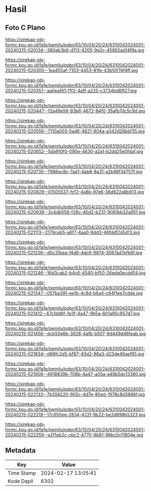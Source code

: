 # Hasil

## Foto C Plano

https://sirekap-obj-formc.kpu.go.id/fa1e/pemilu/pdpr/63/10/04/20/24/6310042024001-20240215-020134--380ab3b6-d113-4205-9e2c-45892ad14f9a.jpg

https://sirekap-obj-formc.kpu.go.id/fa1e/pemilu/pdpr/63/10/04/20/24/6310042024001-20240215-020300--1ea455af-7103-4453-81fe-43b10f74f4ff.jpg

https://sirekap-obj-formc.kpu.go.id/fa1e/pemilu/pdpr/63/10/04/20/24/6310042024001-20240215-020351--aa0ea161-f1f2-4a1f-a225-c3734bd6ff27.jpg

https://sirekap-obj-formc.kpu.go.id/fa1e/pemilu/pdpr/63/10/04/20/24/6310042024001-20240215-020447--f2a49e56-93b6-4672-84f0-35afb7dc5c9d.jpg

https://sirekap-obj-formc.kpu.go.id/fa1e/pemilu/pdpr/63/10/04/20/24/6310042024001-20240215-020556--7110a003-5ad6-4621-804a-a342d26bbf35.jpg

https://sirekap-obj-formc.kpu.go.id/fa1e/pemilu/pdpr/63/10/04/20/24/6310042024001-20240215-020652--5da910f0-090e-4630-a2a1-b2dd25e0fdaf.jpg

https://sirekap-obj-formc.kpu.go.id/fa1e/pemilu/pdpr/63/10/04/20/24/6310042024001-20240215-020735--7986ec8c-7ad1-4ab8-8a31-a2b88f34757f.jpg

https://sirekap-obj-formc.kpu.go.id/fa1e/pemilu/pdpr/63/10/04/20/24/6310042024001-20240215-020829--01505537-fcf2-4a8b-97e6-36d622a8b913.jpg

https://sirekap-obj-formc.kpu.go.id/fa1e/pemilu/pdpr/63/10/04/20/24/6310042024001-20240215-020939--3c4db556-f26c-40d2-b231-9081bb32a951.jpg

https://sirekap-obj-formc.kpu.go.id/fa1e/pemilu/pdpr/63/10/04/20/24/6310042024001-20240215-021113--2179ceb5-a6f7-4aa0-9dd3-46fddf2a5d13.jpg

https://sirekap-obj-formc.kpu.go.id/fa1e/pemilu/pdpr/63/10/04/20/24/6310042024001-20240215-021206--d0c31bea-f4d6-4dc6-9874-3087ad7efb6f.jpg

https://sirekap-obj-formc.kpu.go.id/fa1e/pemilu/pdpr/63/10/04/20/24/6310042024001-20240215-021246--16d3cab2-b4c6-4540-bf50-26eda0ecdd54.jpg

https://sirekap-obj-formc.kpu.go.id/fa1e/pemilu/pdpr/63/10/04/20/24/6310042024001-20240215-021347--057ba391-ee1b-4c8d-b6a4-c64f1ee7cdde.jpg

https://sirekap-obj-formc.kpu.go.id/fa1e/pemilu/pdpr/63/10/04/20/24/6310042024001-20240215-021412--47c1dd6f-1e3f-4a47-9b5a-601a95c857d7.jpg

https://sirekap-obj-formc.kpu.go.id/fa1e/pemilu/pdpr/63/10/04/20/24/6310042024001-20240215-021456--dcb50e6b-3828-4afb-b507-8d449d46feab.jpg

https://sirekap-obj-formc.kpu.go.id/fa1e/pemilu/pdpr/63/10/04/20/24/6310042024001-20240215-021834--d89fc2d5-bf67-40d2-98a3-d23de46aef95.jpg

https://sirekap-obj-formc.kpu.go.id/fa1e/pemilu/pdpr/63/10/04/20/24/6310042024001-20240215-021906--4918839b-708b-4a47-a05a-a49b5dc13380.jpg

https://sirekap-obj-formc.kpu.go.id/fa1e/pemilu/pdpr/63/10/04/20/24/6310042024001-20240215-022133--7b358220-905c-4d7e-80ed-1978c8d3886f.jpg

https://sirekap-obj-formc.kpu.go.id/fa1e/pemilu/pdpr/63/10/04/20/24/6310042024001-20240215-022219--17c650ee-2834-422f-9b22-be2d898b5323.jpg

https://sirekap-obj-formc.kpu.go.id/fa1e/pemilu/pdpr/63/10/04/20/24/6310042024001-20240215-022259--a2f1eb2c-cbc2-4770-9b81-99bc0cf1804e.jpg


## Metadata

| Key        | Value               |
| ---------- | ------------------- |
| Time Stamp | 2024-02-17 13:05:41 |
| Kode Dapil | 6302                |




